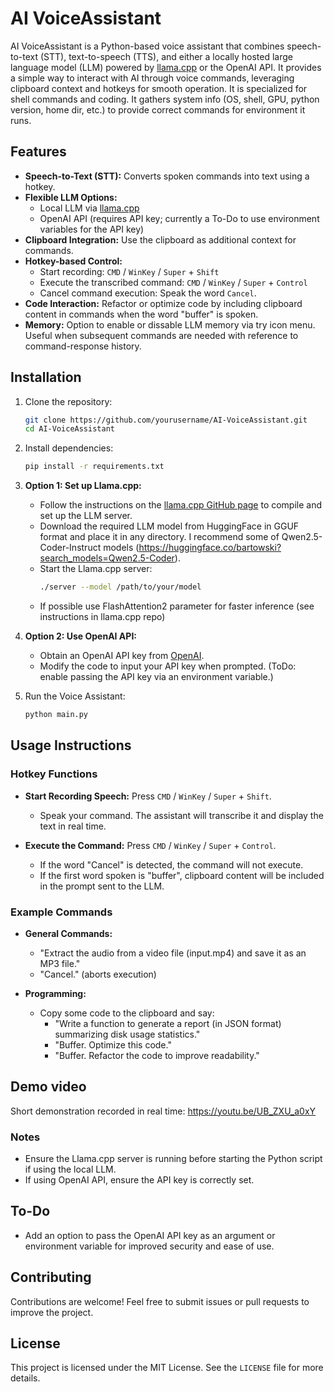 
# AI VoiceAssistant

AI VoiceAssistant is a Python-based voice assistant that combines speech-to-text (STT), text-to-speech (TTS), and either a locally hosted large language model (LLM) powered by [llama.cpp](https://github.com/ggerganov/llama.cpp) or the OpenAI API. It provides a simple way to interact with AI through voice commands, leveraging clipboard context and hotkeys for smooth operation. 
It is specialized for shell commands and coding. It gathers system info (OS, shell, GPU, python version, home dir, etc.) to provide correct commands for environment it runs.

## Features
- **Speech-to-Text (STT):** Converts spoken commands into text using a hotkey.
- **Flexible LLM Options:**
  - Local LLM via [llama.cpp](https://github.com/ggerganov/llama.cpp)
  - OpenAI API (requires API key; currently a To-Do to use environment variables for the API key)
- **Clipboard Integration:** Use the clipboard as additional context for commands.
- **Hotkey-based Control:** 
  - Start recording: `CMD` / `WinKey` / `Super` + `Shift`
  - Execute the transcribed command: `CMD` / `WinKey` / `Super` + `Control`
  - Cancel command execution: Speak the word `Cancel`.
- **Code Interaction:** Refactor or optimize code by including clipboard content in commands when the word "buffer" is spoken.
- **Memory:** Option to enable or dissable LLM memory via try icon menu. Useful when subsequent commands are needed with reference to command-response history.

## Installation

1. Clone the repository:
   ```bash
   git clone https://github.com/yourusername/AI-VoiceAssistant.git
   cd AI-VoiceAssistant
   ```

2. Install dependencies:
   ```bash
   pip install -r requirements.txt
   ```

3. **Option 1: Set up Llama.cpp:**
   - Follow the instructions on the [llama.cpp GitHub page](https://github.com/ggerganov/llama.cpp) to compile and set up the LLM server.
   - Download the required LLM model from HuggingFace in GGUF format and place it in any directory. I recommend some of Qwen2.5-Coder-Instruct models (https://huggingface.co/bartowski?search_models=Qwen2.5-Coder).
   - Start the Llama.cpp server:
     ```bash
     ./server --model /path/to/your/model
     ```
   - If possible use FlashAttention2 parameter for faster inference (see instructions in llama.cpp repo)

4. **Option 2: Use OpenAI API:**
   - Obtain an OpenAI API key from [OpenAI](https://openai.com).
   - Modify the code to input your API key when prompted. (ToDo: enable passing the API key via an environment variable.)

5. Run the Voice Assistant:
   ```bash
   python main.py
   ```

## Usage Instructions

### Hotkey Functions
- **Start Recording Speech:** Press `CMD` / `WinKey` / `Super` + `Shift`.
  - Speak your command. The assistant will transcribe it and display the text in real time.
  
- **Execute the Command:** Press `CMD` / `WinKey` / `Super` + `Control`.
  - If the word "Cancel" is detected, the command will not execute.
  - If the first word spoken is "buffer", clipboard content will be included in the prompt sent to the LLM.

### Example Commands
- **General Commands:**
  - "Extract the audio from a video file (input.mp4) and save it as an MP3 file."
  - "Cancel." (aborts execution)
  
- **Programming:**
  - Copy some code to the clipboard and say:
    - "Write a function to generate a report (in JSON format) summarizing disk usage statistics." 
    - "Buffer. Optimize this code."
    - "Buffer. Refactor the code to improve readability."

## Demo video

Short demonstration recorded in real time: https://youtu.be/UB_ZXU_a0xY

### Notes
- Ensure the Llama.cpp server is running before starting the Python script if using the local LLM.
- If using OpenAI API, ensure the API key is correctly set.

## To-Do
- Add an option to pass the OpenAI API key as an argument or environment variable for improved security and ease of use.

## Contributing
Contributions are welcome! Feel free to submit issues or pull requests to improve the project.

## License
This project is licensed under the MIT License. See the `LICENSE` file for more details.
